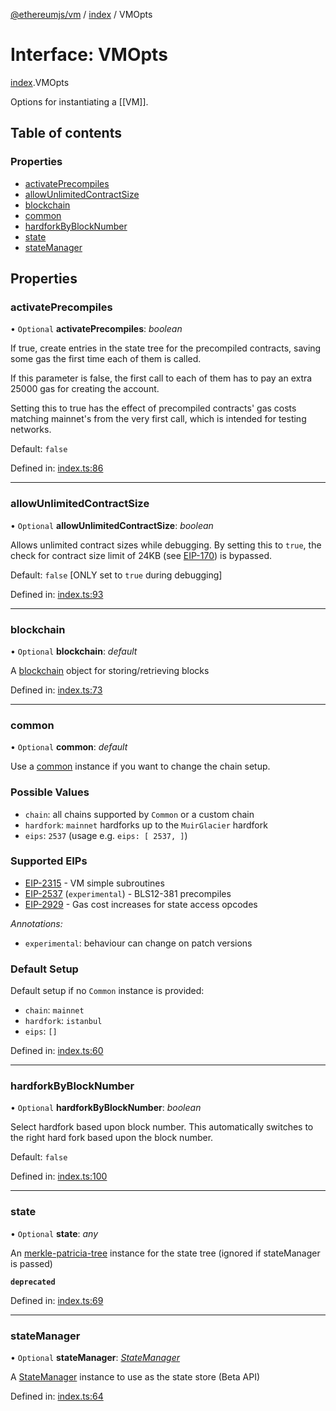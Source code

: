 [@ethereumjs/vm](../README.md) / [index](../modules/index.md) / VMOpts

# Interface: VMOpts

[index](../modules/index.md).VMOpts

Options for instantiating a [[VM]].

## Table of contents

### Properties

- [activatePrecompiles](index.vmopts.md#activateprecompiles)
- [allowUnlimitedContractSize](index.vmopts.md#allowunlimitedcontractsize)
- [blockchain](index.vmopts.md#blockchain)
- [common](index.vmopts.md#common)
- [hardforkByBlockNumber](index.vmopts.md#hardforkbyblocknumber)
- [state](index.vmopts.md#state)
- [stateManager](index.vmopts.md#statemanager)

## Properties

### activatePrecompiles

• `Optional` **activatePrecompiles**: *boolean*

If true, create entries in the state tree for the precompiled contracts, saving some gas the
first time each of them is called.

If this parameter is false, the first call to each of them has to pay an extra 25000 gas
for creating the account.

Setting this to true has the effect of precompiled contracts' gas costs matching mainnet's from
the very first call, which is intended for testing networks.

Default: `false`

Defined in: [index.ts:86](https://github.com/ethereumjs/ethereumjs-monorepo/blob/master/packages/vm/lib/index.ts#L86)

___

### allowUnlimitedContractSize

• `Optional` **allowUnlimitedContractSize**: *boolean*

Allows unlimited contract sizes while debugging. By setting this to `true`, the check for
contract size limit of 24KB (see [EIP-170](https://git.io/vxZkK)) is bypassed.

Default: `false` [ONLY set to `true` during debugging]

Defined in: [index.ts:93](https://github.com/ethereumjs/ethereumjs-monorepo/blob/master/packages/vm/lib/index.ts#L93)

___

### blockchain

• `Optional` **blockchain**: *default*

A [blockchain](https://github.com/ethereumjs/ethereumjs-monorepo/packages/blockchain) object for storing/retrieving blocks

Defined in: [index.ts:73](https://github.com/ethereumjs/ethereumjs-monorepo/blob/master/packages/vm/lib/index.ts#L73)

___

### common

• `Optional` **common**: *default*

Use a [common](https://github.com/ethereumjs/ethereumjs-monorepo/packages/common) instance
if you want to change the chain setup.

### Possible Values

- `chain`: all chains supported by `Common` or a custom chain
- `hardfork`: `mainnet` hardforks up to the `MuirGlacier` hardfork
- `eips`: `2537` (usage e.g. `eips: [ 2537, ]`)

### Supported EIPs

- [EIP-2315](https://eips.ethereum.org/EIPS/eip-2315) - VM simple subroutines
- [EIP-2537](https://eips.ethereum.org/EIPS/eip-2537) (`experimental`) - BLS12-381 precompiles
- [EIP-2929](https://eips.ethereum.org/EIPS/eip-2929) - Gas cost increases for state access opcodes

*Annotations:*

- `experimental`: behaviour can change on patch versions

### Default Setup

Default setup if no `Common` instance is provided:

- `chain`: `mainnet`
- `hardfork`: `istanbul`
- `eips`: `[]`

Defined in: [index.ts:60](https://github.com/ethereumjs/ethereumjs-monorepo/blob/master/packages/vm/lib/index.ts#L60)

___

### hardforkByBlockNumber

• `Optional` **hardforkByBlockNumber**: *boolean*

Select hardfork based upon block number. This automatically switches to the right hard fork based upon the block number.

Default: `false`

Defined in: [index.ts:100](https://github.com/ethereumjs/ethereumjs-monorepo/blob/master/packages/vm/lib/index.ts#L100)

___

### state

• `Optional` **state**: *any*

An [merkle-patricia-tree](https://github.com/ethereumjs/ethereumjs-monorepo/tree/master/packages/trie) instance for the state tree (ignored if stateManager is passed)

**`deprecated`** 

Defined in: [index.ts:69](https://github.com/ethereumjs/ethereumjs-monorepo/blob/master/packages/vm/lib/index.ts#L69)

___

### stateManager

• `Optional` **stateManager**: [*StateManager*](state_interface.statemanager.md)

A [StateManager](state_interface.statemanager.md) instance to use as the state store (Beta API)

Defined in: [index.ts:64](https://github.com/ethereumjs/ethereumjs-monorepo/blob/master/packages/vm/lib/index.ts#L64)
